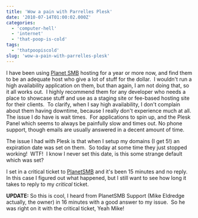 ```yaml
---
title: 'Wow a pain with Parrelles Plesk'
date: '2010-07-14T01:00:02.000Z'
categories:
  - 'computer-hell'
  - 'internet'
  - 'that-poop-is-cold'
tags:
  - 'thatpoopiscold'
slug: 'wow-a-pain-with-parrelles-plesk'
---
```


I have been using [Planet SMB](http://www.planetsmb.com) hosting for a year or more now, and find them to be an adequate host who give a lot of stuff for the dollar.  I wouldn't run a high availability application on them, but than again, I am not doing that, so it all works out.  I highly recommend them for any developer who needs a place to showcase stuff and use as a staging site or fee-based hosting site for their clients.  To clarify, when I say high availability, I don't complain about them having downtime, because I really don't experience much at all.  The issue I do have is wait times.  For applications to spin up, and the Plesk Panel which seems to always be painfully slow and times out. No phone support, though emails are usually answered in a decent amount of time.

The issue I had with Plesk is that when I setup my domains (I get 5!) an expiration date was set on them.  So today at some time they just stopped working!  WTF!  I know I never set this date, is this some strange default which was set?

I set in a critical ticket to [PlanetSMB](http://www.planetsmb.com) and it's been 15 minutes and no reply.  In this case I figured out what happened, but I still want to see how long it takes to reply to my _critical_ ticket.

**UPDATE:** So this is cool, I heard from PlanetSMB Support (Mike Eldredge actually, the owner) in 16 minutes with a good answer to my issue.  So he was right on it with the critical ticket, Yeah Mike!
